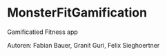 # MonsterFitGamification

Gamificatied Fitness app

Autoren: Fabian Bauer, Granit Guri, Felix Sieghoertner
